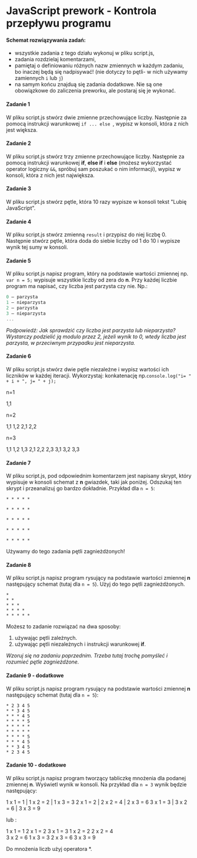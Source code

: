 #  JavaScript prework - Kontrola przepływu programu


#### Schemat rozwiązywania zadań:

* wszystkie zadania z tego działu wykonuj w pliku script.js,
* zadania rozdzielaj komentarzami,
* pamiętaj o definiowaniu różnych nazw zmiennych w każdym zadaniu, bo inaczej będą się nadpisywać!
  (nie dotyczy to pętli- w nich używamy zamiennych ```i``` lub ```j```)
* na samym końcu znajduą się zadania dodatkowe. Nie są one obowiązkowe do zaliczenia preworku,
ale postaraj się je wykonać.

#### Zadanie 1

W pliku script.js stwórz dwie zmienne przechowujące liczby. Następnie za pomocą instrukcji warunkowej ```if ... else ```, wypisz w konsoli, która z nich jest większa.

#### Zadanie 2

W pliku script.js stwórz trzy zmienne przechowujące liczby. Następnie za pomocą instrukcji warunkowej **if**, **else if** i **else**
(możesz wykorzystać operator logiczny ```&&```, spróbuj sam poszukać o nim informacji), wypisz w konsoli, która z nich jest największa.


#### Zadanie 3
W pliku script.js stwórz pętle, która 10 razy wypisze w konsoli tekst "Lubię JavaScript".

#### Zadanie 4
W pliku script.js stwórz zmienną ```result``` i przypisz do niej liczbę 0. Następnie stwórz pętle, która doda do siebie liczby od 1 do 10 i wypisze wynik tej sumy w konsoli.

#### Zadanie 5
W pliku script.js napisz program, który na podstawie wartości zmiennej np. ```var n = 5;``` wypisuje wszystkie liczby od zera do **n**.
Przy każdej liczbie program ma napisać, czy  liczba jest parzysta czy nie. Np.:

```JavaScript
0 – parzysta
1 – nieparzysta
2 – parzysta
3 – nieparzysta
...
```

*Podpowiedź: Jak sprawdzić czy liczba jest parzysta lub nieparzysta? Wystarczy podzielić ją modulo przez 2, jeżeli wynik to 0, wtedy liczba jest parzysta, w przeciwnym przypadku jest nieparzysta.*

#### Zadanie 6
W pliku script.js stwórz dwie pętle niezależne i wypisz wartości ich liczników w każdej iteracji. Wykorzystaj:
konkatenację np.```console.log("i= " + i + ", j= " + j);```

n=1

1,1

n=2

1,1
1,2
2,1
2,2

n=3

1,1
1,2
1,3
2,1
2,2
2,3
3,1
3,2
3,3


#### Zadanie 7

W pliku script.js, pod odpowiednim komentarzem jest napisany skrypt, który wypisuje w konsoli
schemat z **n** gwiazdek, taki jak poniżej. Odszukaj ten skrypt i przeanalizuj go bardzo dokładnie.
Przykład dla  ```n = 5```:

```
* * * * *

* * * * *

* * * * *

* * * * *

* * * * *
```

Używamy do tego zadania pętli zagnieżdżonych!

#### Zadanie 8

W pliku script.js napisz program rysujący na podstawie wartości zmiennej **n** następujący schemat (tutaj dla ```n = 5```). Użyj do tego  pętli zagnieżdżonych.

```
*
* *
* * *
* * * *
* * * * *
```

Możesz to zadanie rozwiązać na dwa sposoby:
1. używając pętli zależnych.
2. używając pętli niezależnych i instrukcji warunkowej **if**.

*Wzoruj się na zadaniu poprzednim. Trzeba tutaj trochę pomyśleć i rozumieć pętle zagnieżdżone.*

#### Zadanie 9 - dodatkowe

W pliku script.js napisz program rysujący na podstawie wartości zmiennej **n** następujący schemat (tutaj dla ```n = 5```):

```
* 2 3 4 5
* * 3 4 5
* * * 4 5
* * * * 5
* * * * *
* * * * *
* * * * 5
* * * 4 5
* * 3 4 5
* 2 3 4 5
```

#### Zadanie 10 - dodatkowe

W pliku script.js napisz program tworzący tabliczkę mnożenia dla podanej zmiennej **n**. Wyświetl wynik w konsoli. Na przykład dla ```n = 3``` wynik będzie następujący:


1 x 1 = 1 | 1 x 2 = 2 | 1 x 3 = 3 
2 x 1 = 2 | 2 x 2 = 4 | 2 x 3 = 6 
3 x 1 = 3 | 3 x 2 = 6 | 3 x 3 = 9

lub : 

1 x 1 = 1 
2 x 1 = 2 
3 x 1 = 3 
1 x 2 = 2 
2 x 2 = 4  
3 x 2 = 6 
1 x 3 = 3 
2 x 3 = 6 
3 x 3 = 9


Do mnożenia liczb użyj operatora *.

